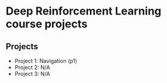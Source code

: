 # Deep Reinforcement Learning course projects

## Projects

* Project 1: Navigation (p1)
* Project 2: N/A
* Project 3: N/A
